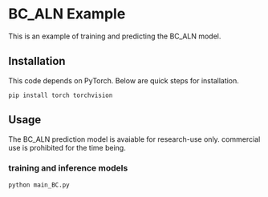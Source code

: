 # BC_ALN Example

This is an example of training and predicting the BC_ALN model.

## Installation
This code depends on PyTorch. Below are quick steps for installation. 

  ```pip install torch torchvision```
  
## Usage
The BC_ALN prediction model is avaiable for research-use only. commercial use is prohibited for the time being. 

### training and inference models
  ```python main_BC.py```
